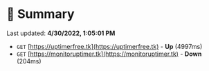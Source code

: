# 📖 Summary
Last updated: **4/30/2022, 1:05:01 PM**

- `GET` [https://uptimerfree.tk](https://uptimerfree.tk) - **Up** (4997ms)
- `GET` [https://monitoruptimer.tk](https://monitoruptimer.tk) - **Down** (204ms)
